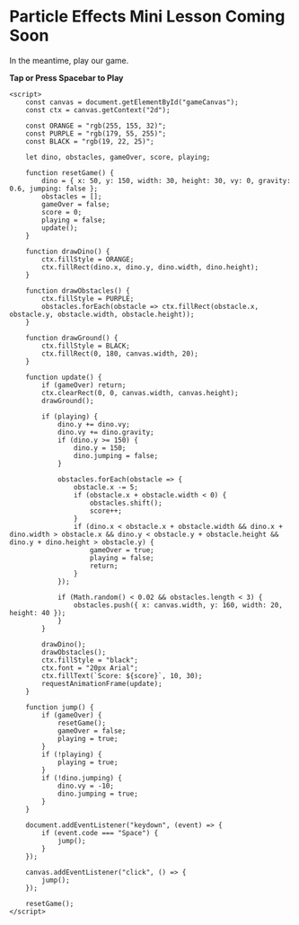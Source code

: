 # Particle Effects Mini Lesson Coming Soon

In the meantime, play our game.

**Tap or Press Spacebar to Play**

<div>
   <canvas id="gameCanvas" width="400" height="200"></canvas>
    
    <script>
        const canvas = document.getElementById("gameCanvas");
        const ctx = canvas.getContext("2d");
        
        const ORANGE = "rgb(255, 155, 32)";
        const PURPLE = "rgb(179, 55, 255)";
        const BLACK = "rgb(19, 22, 25)";
        
        let dino, obstacles, gameOver, score, playing;
        
        function resetGame() {
            dino = { x: 50, y: 150, width: 30, height: 30, vy: 0, gravity: 0.6, jumping: false };
            obstacles = [];
            gameOver = false;
            score = 0;
            playing = false;
            update();
        }
        
        function drawDino() {
            ctx.fillStyle = ORANGE;
            ctx.fillRect(dino.x, dino.y, dino.width, dino.height);
        }
        
        function drawObstacles() {
            ctx.fillStyle = PURPLE;
            obstacles.forEach(obstacle => ctx.fillRect(obstacle.x, obstacle.y, obstacle.width, obstacle.height));
        }
        
        function drawGround() {
            ctx.fillStyle = BLACK;
            ctx.fillRect(0, 180, canvas.width, 20);
        }
        
        function update() {
            if (gameOver) return;
            ctx.clearRect(0, 0, canvas.width, canvas.height);
            drawGround();
            
            if (playing) {
                dino.y += dino.vy;
                dino.vy += dino.gravity;
                if (dino.y >= 150) {
                    dino.y = 150;
                    dino.jumping = false;
                }
                
                obstacles.forEach(obstacle => {
                    obstacle.x -= 5;
                    if (obstacle.x + obstacle.width < 0) {
                        obstacles.shift();
                        score++;
                    }
                    if (dino.x < obstacle.x + obstacle.width && dino.x + dino.width > obstacle.x && dino.y < obstacle.y + obstacle.height && dino.y + dino.height > obstacle.y) {
                        gameOver = true;
                        playing = false;
                        return;
                    }
                });
                
                if (Math.random() < 0.02 && obstacles.length < 3) {
                    obstacles.push({ x: canvas.width, y: 160, width: 20, height: 40 });
                }
            }
            
            drawDino();
            drawObstacles();
            ctx.fillStyle = "black";
            ctx.font = "20px Arial";
            ctx.fillText(`Score: ${score}`, 10, 30);
            requestAnimationFrame(update);
        }
        
        function jump() {
            if (gameOver) {
                resetGame();
                gameOver = false;
                playing = true;
            }
            if (!playing) {
                playing = true;
            }
            if (!dino.jumping) {
                dino.vy = -10;
                dino.jumping = true;
            }
        }
        
        document.addEventListener("keydown", (event) => {
            if (event.code === "Space") {
                jump();
            }
        });
        
        canvas.addEventListener("click", () => {
            jump();
        });
        
        resetGame();
    </script>
</div>
